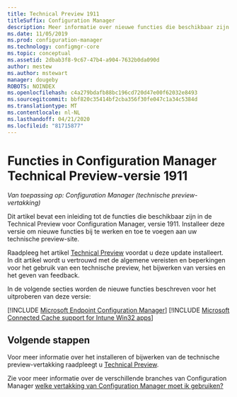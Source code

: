 ```yaml
---
title: Technical Preview 1911
titleSuffix: Configuration Manager
description: Meer informatie over nieuwe functies die beschikbaar zijn in de Configuration Manager Technical Preview-vertakking versie 1911.
ms.date: 11/05/2019
ms.prod: configuration-manager
ms.technology: configmgr-core
ms.topic: conceptual
ms.assetid: 2dbab3f8-9c67-47b4-a904-7632b0da090d
author: mestew
ms.author: mstewart
manager: dougeby
ROBOTS: NOINDEX
ms.openlocfilehash: c4a279bdafb88bc196cd720d47e00f62032e8493
ms.sourcegitcommit: bbf820c35414bf2cba356f30fe047c1a34c5384d
ms.translationtype: MT
ms.contentlocale: nl-NL
ms.lasthandoff: 04/21/2020
ms.locfileid: "81715877"
---
```

# <a name="features-in-configuration-manager-technical-preview-version-1911"></a>Functies in Configuration Manager Technical Preview-versie 1911

*Van toepassing op: Configuration Manager (technische preview-vertakking)*

Dit artikel bevat een inleiding tot de functies die beschikbaar zijn in de Technical Preview voor Configuration Manager, versie 1911. Installeer deze versie om nieuwe functies bij te werken en toe te voegen aan uw technische preview-site.

Raadpleeg het artikel [Technical Preview](../technical-preview.md) voordat u deze update installeert. In dit artikel wordt u vertrouwd met de algemene vereisten en beperkingen voor het gebruik van een technische preview, het bijwerken van versies en het geven van feedback.

In de volgende secties worden de nieuwe functies beschreven voor het uitproberen van deze versie:

<!-- [!INCLUDE [Example feature name](includes/1911/1234567.md)] -->

[!INCLUDE [Microsoft Endpoint Configuration Manager](includes/1911/4960084.md)]
[!INCLUDE [Microsoft Connected Cache support for Intune Win32 apps](includes/1911/5032900.md)]

<!--
## General known issues

[!INCLUDE [Hardware inventory reports](includes/1911/known-issue-osd.md)]
-->

## <a name="next-steps"></a>Volgende stappen

Voor meer informatie over het installeren of bijwerken van de technische preview-vertakking raadpleegt u [Technical Preview](../technical-preview.md).

Zie voor meer informatie over de verschillende branches van Configuration Manager [welke vertakking van Configuration Manager moet ik gebruiken?](../../understand/which-branch-should-i-use.md)
